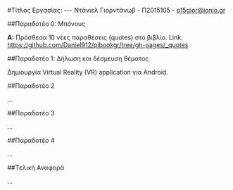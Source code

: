 #Τίτλος Εργασίας: ---
Ντάνιελ Γιορντάνωβ - Π2015105 - p15gior@ionio.gr

##Παραδοτέο 0: Μπόνους

**Α:** Πρόσθεσα 10 νέες παραθέσεις (quotes) στο βιβλίο.
Link: https://github.com/Daniel912/pibookgr/tree/gh-pages/_quotes


##Παραδοτέο 1: Δήλωση και δέσμευση θέματος

Δημιουργία Virtual Reality (VR) application για Android.


##Παραδοτέο 2

...

##Παραδοτέο 3

...

##Παραδοτέο 4

...

##Tελική Αναφορά

...
